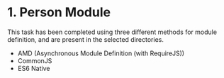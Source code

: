 # 1. Person Module
This task has been completed using three different methods for module definition, and are present in the selected directories.

- AMD (Asynchronous Module Definition (with RequireJS))
- CommonJS
- ES6 Native